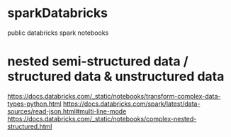 # sparkDatabricks
public databricks spark notebooks

# nested semi-structured data / structured data & unstructured data
https://docs.databricks.com/_static/notebooks/transform-complex-data-types-python.html
https://docs.databricks.com/spark/latest/data-sources/read-json.html#multi-line-mode
https://docs.databricks.com/_static/notebooks/complex-nested-structured.html
